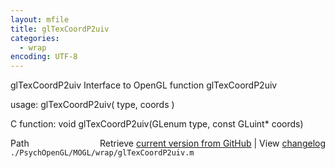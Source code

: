 ```yaml
---
layout: mfile
title: glTexCoordP2uiv
categories:
  - wrap
encoding: UTF-8
---
```


glTexCoordP2uiv  Interface to OpenGL function glTexCoordP2uiv

usage:  glTexCoordP2uiv( type, coords )

C function:  void glTexCoordP2uiv(GLenum type, const GLuint\* coords)


<div class="code_header" style="text-align:right;">
  <span style="float:left;">Path&nbsp;&nbsp;</span> <span class="counter">Retrieve <a href=
  "https://raw.github.com/Psychtoolbox-3/Psychtoolbox-3/beta/./PsychOpenGL/MOGL/wrap/glTexCoordP2uiv.m">current version from GitHub</a> | View <a href=
  "https://github.com/Psychtoolbox-3/Psychtoolbox-3/commits/beta/./PsychOpenGL/MOGL/wrap/glTexCoordP2uiv.m">changelog</a></span>
</div>
<div class="code">
  <code>./PsychOpenGL/MOGL/wrap/glTexCoordP2uiv.m</code>
</div>
